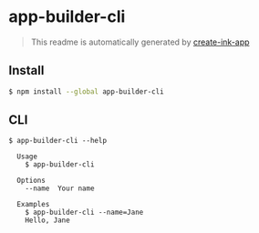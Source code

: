 # app-builder-cli

> This readme is automatically generated by [create-ink-app](https://github.com/vadimdemedes/create-ink-app)


## Install

```bash
$ npm install --global app-builder-cli
```


## CLI

```
$ app-builder-cli --help

  Usage
    $ app-builder-cli

  Options
    --name  Your name

  Examples
    $ app-builder-cli --name=Jane
    Hello, Jane
```
